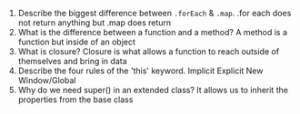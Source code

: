 1. Describe the biggest difference between `.forEach` & `.map`.
    .for each does not return anything but .map does return
2. What is the difference between a function and a method?
    A method is a function but inside of an object
3. What is closure?
    Closure is what allows a function to reach outside of themselves and bring in data
4. Describe the four rules of the 'this' keyword.
    Implicit
    Explicit
    New
    Window/Global
5. Why do we need super() in an extended class?
    It allows us to inherit the properties from the base class
